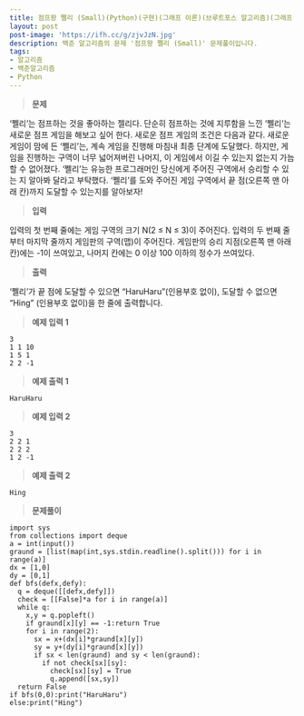 ```yaml
---
title: 점프왕 쩰리 (Small)(Python)(구현)(그래프 이론)(브루트포스 알고리즘)(그래프 탐색)(너비 우선 탐색)(깊이 우선 탐색)
layout: post
post-image: 'https://ifh.cc/g/zjvJzN.jpg'
description: 백준 알고리즘의 문제 '점프왕 쩰리 (Small)' 문제풀이입니다.
tags:
- 알고리즘
- 백준알고리즘
- Python
---
```



>**문제**

‘쩰리’는 점프하는 것을 좋아하는 젤리다. 단순히 점프하는 것에 지루함을 느낀 ‘쩰리’는 새로운 점프 게임을 해보고 싶어 한다. 새로운 점프 게임의 조건은 다음과 같다.
새로운 게임이 맘에 든 ‘쩰리’는, 계속 게임을 진행해 마침내 최종 단계에 도달했다. 하지만, 게임을 진행하는 구역이 너무 넓어져버린 나머지, 이 게임에서 이길 수 있는지 없는지 가늠할 수 없어졌다. ‘쩰리’는 유능한 프로그래머인 당신에게 주어진 구역에서 승리할 수 있는 지 알아봐 달라고 부탁했다. ‘쩰리’를 도와 주어진 게임 구역에서 끝 점(오른쪽 맨 아래 칸)까지 도달할 수 있는지를 알아보자!

>**입력**

입력의 첫 번째 줄에는 게임 구역의 크기 N(2 ≤ N ≤ 3)이 주어진다.
입력의 두 번째 줄부터 마지막 줄까지 게임판의 구역(맵)이 주어진다.
게임판의 승리 지점(오른쪽 맨 아래 칸)에는 -1이 쓰여있고, 나머지 칸에는 0 이상 100 이하의 정수가 쓰여있다.

>**출력**

‘쩰리’가 끝 점에 도달할 수 있으면 “HaruHaru”(인용부호 없이), 도달할 수 없으면 “Hing” (인용부호 없이)을 한 줄에 출력합니다.

>**예제 입력 1**

	3
	1 1 10
	1 5 1
	2 2 -1

>**예제 출력 1**

	HaruHaru

>**예제 입력 2**

	3
	2 2 1
	2 2 2
	1 2 -1

>**예제 출력 2**

	Hing

>**문제풀이**

	import sys
	from collections import deque
	a = int(input())
	graund = [list(map(int,sys.stdin.readline().split())) for i in range(a)]
	dx = [1,0]
	dy = [0,1]
	def bfs(defx,defy):
	  q = deque([[defx,defy]])
	  check = [[False]*a for i in range(a)]
	  while q:
	    x,y = q.popleft()
	    if graund[x][y] == -1:return True
	    for i in range(2):
	      sx = x+(dx[i]*graund[x][y])
	      sy = y+(dy[i]*graund[x][y])
	      if sx < len(graund) and sy < len(graund):
	        if not check[sx][sy]:
	          check[sx][sy] = True
	          q.append([sx,sy])
	  return False
	if bfs(0,0):print("HaruHaru")
	else:print("Hing")
